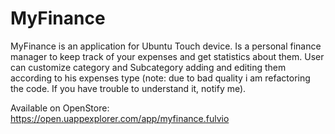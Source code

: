 # MyFinance

MyFinance is an application for Ubuntu Touch device. Is a personal finance manager to keep track of your expenses and get statistics about them.
User can customize category and Subcategory adding and editing them according to his expenses type
(note: due to bad quality i am refactoring the code. If you have trouble to understand it, notify me).

Available on OpenStore: https://open.uappexplorer.com/app/myfinance.fulvio
